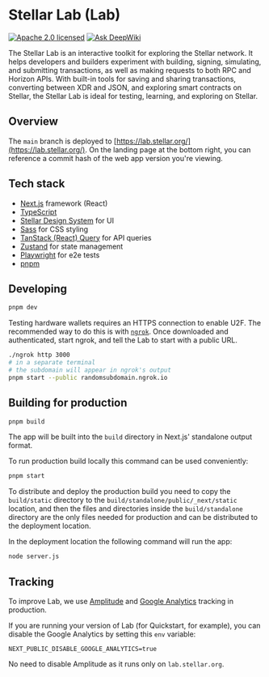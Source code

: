 # Stellar Lab (Lab)

[![Apache 2.0 licensed](https://img.shields.io/badge/license-apache%202.0-blue.svg)](LICENSE)
[![Ask DeepWiki](https://deepwiki.com/badge.svg)](https://deepwiki.com/stellar/laboratory)

The Stellar Lab is an interactive toolkit for exploring the Stellar network. It
helps developers and builders experiment with building, signing, simulating, and
submitting transactions, as well as making requests to both RPC and Horizon
APIs. With built-in tools for saving and sharing transactions, converting
between XDR and JSON, and exploring smart contracts on Stellar, the Stellar Lab
is ideal for testing, learning, and exploring on Stellar.

## Overview

The `main` branch is deployed to
[https://lab.stellar.org/](https://lab.stellar.org/). On the landing page at the
bottom right, you can reference a commit hash of the web app version you're
viewing.

## Tech stack

- [Next.js](https://nextjs.org/) framework (React)
- [TypeScript](https://www.typescriptlang.org/)
- [Stellar Design System](https://design-system.stellar.org/) for UI
- [Sass](https://sass-lang.com/) for CSS styling
- [TanStack (React) Query](https://tanstack.com/query/latest) for API queries
- [Zustand](https://docs.pmnd.rs/zustand/getting-started/introduction) for state
  management
- [Playwright](https://playwright.dev/) for e2e tests
- [pnpm](https://pnpm.io/installation)

## Developing

```sh
pnpm dev
```

Testing hardware wallets requires an HTTPS connection to enable U2F. The
recommended way to do this is with [`ngrok`](https://ngrok.com/). Once
downloaded and authenticated, start ngrok, and tell the Lab to start with a
public URL.

```bash
./ngrok http 3000
# in a separate terminal
# the subdomain will appear in ngrok's output
pnpm start --public randomsubdomain.ngrok.io
```

## Building for production

```sh
pnpm build
```

The app will be built into the `build` directory in Next.js' standalone output
format.

To run production build locally this command can be used conveniently:

```sh
pnpm start
```

To distribute and deploy the production build you need to copy the
`build/static` directory to the `build/standalone/public/_next/static` location,
and then the files and directories inside the `build/standalone` directory are
the only files needed for production and can be distributed to the deployment
location.

In the deployment location the following command will run the app:

```sh
node server.js
```

## Tracking

To improve Lab, we use [Amplitude](https://amplitude.com/) and
[Google Analytics](https://developers.google.com/analytics) tracking in
production.

If you are running your version of Lab (for Quickstart, for example), you can
disable the Google Analytics by setting this `env` variable:

```
NEXT_PUBLIC_DISABLE_GOOGLE_ANALYTICS=true
```

No need to disable Amplitude as it runs only on `lab.stellar.org`.

